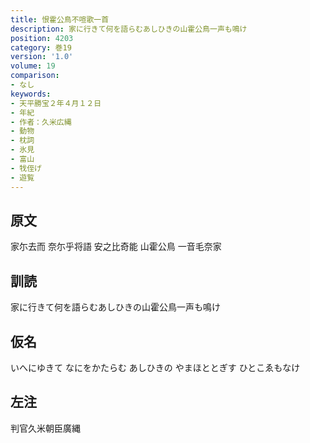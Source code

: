 ```yaml
---
title: 恨霍公鳥不喧歌一首
description: 家に行きて何を語らむあしひきの山霍公鳥一声も鳴け
position: 4203
category: 巻19
version: '1.0'
volume: 19
comparison:
- なし
keywords:
- 天平勝宝２年４月１２日
- 年紀
- 作者：久米広縄
- 動物
- 枕詞
- 氷見
- 富山
- 牫侄げ
- 遊覧
---
```


## 原文

家尓去而 奈尓乎将語 安之比奇能 山霍公鳥 一音毛奈家

## 訓読

家に行きて何を語らむあしひきの山霍公鳥一声も鳴け

## 仮名

いへにゆきて なにをかたらむ あしひきの やまほととぎす ひとこゑもなけ

## 左注

判官久米朝臣廣縄
